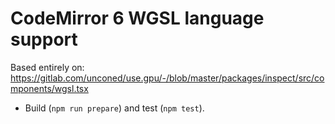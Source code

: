 # CodeMirror 6 WGSL language support


Based entirely on: https://gitlab.com/unconed/use.gpu/-/blob/master/packages/inspect/src/components/wgsl.tsx


 * Build (`npm run prepare`) and test (`npm test`).
